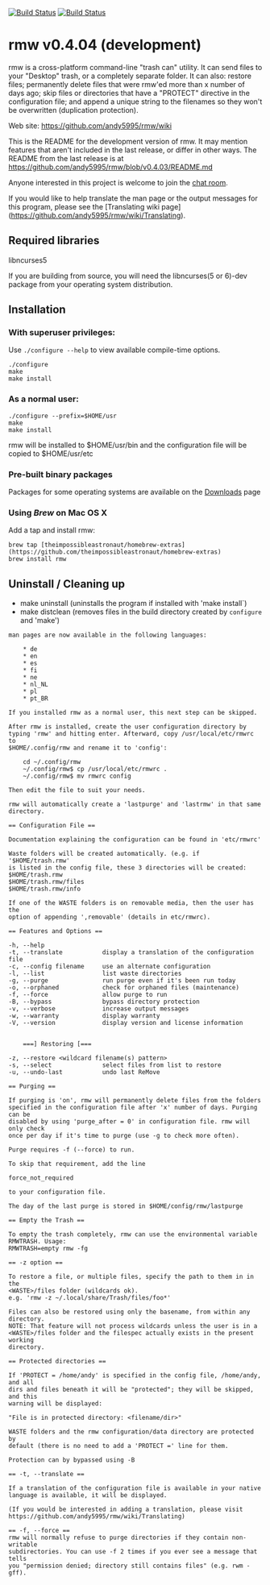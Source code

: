 [![Build Status](https://travis-ci.org/andy5995/rmw.svg?branch=master)](https://travis-ci.org/andy5995/rmw)
[![Build Status](https://semaphoreci.com/api/v1/andy5995/rmw/branches/master/badge.svg)](https://semaphoreci.com/andy5995/rmw)

# rmw v0.4.04 (development)

rmw is a cross-platform command-line "trash can" utility. It can send
files to your "Desktop" trash, or a completely separate folder. It can
also: restore files; permanently delete files that were rmw'ed more
than x number of days ago; skip files or directories that have a
"PROTECT" directive in the configuration file; and append a unique
string to the filenames so they won't be overwritten (duplication
protection).

Web site: https://github.com/andy5995/rmw/wiki

This is the README for the development version of rmw. It may mention
features that aren't included in the last release, or differ in other
ways. The README from the last release is at
https://github.com/andy5995/rmw/blob/v0.4.03/README.md

Anyone interested in this project is welcome to join the [chat
room](https://join.slack.com/t/removetowaste/shared_invite/enQtMjU3NTA0NTI2OTgzLTkzMzQxNDhjYzlkM2UxMTA2MzJjNWYyZjAyYzkyNWNmZjJmYWZmYjUyODk2NzNkNzBhMzFjOGZkMTg2MzAxMTM).

If you would like to help translate the man page or the output messages
for this program, please see the [Translating wiki page]
(https://github.com/andy5995/rmw/wiki/Translating).

## Required libraries

libncurses5

If you are building from source, you will need the libncurses(5 or 6)-dev
package from your operating system distribution.

## Installation

### With superuser privileges:

Use `./configure --help` to view available compile-time options.

    ./configure
    make
    make install

### As a normal user:

    ./configure --prefix=$HOME/usr
    make
    make install

rmw will be installed to $HOME/usr/bin and the configuration file will be
copied to $HOME/usr/etc

### Pre-built binary packages

Packages for some operating systems are available on the
[Downloads](https://github.com/andy5995/rmw/releases) page

### Using _Brew_ on **Mac OS X**

Add a tap and install rmw:

    brew tap [theimpossibleastronaut/homebrew-extras](https://github.com/theimpossibleastronaut/homebrew-extras)
    brew install rmw

## Uninstall / Cleaning up

* make uninstall (uninstalls the program if installed with 'make install`)
* make distclean (removes files in the build directory created by
`configure` and 'make')

```
man pages are now available in the following languages:

    * de
    * en
    * es
    * fi
    * ne
    * nl_NL
    * pl
    * pt_BR

If you installed rmw as a normal user, this next step can be skipped.

After rmw is installed, create the user configuration directory by
typing 'rmw' and hitting enter. Afterward, copy /usr/local/etc/rmwrc to
$HOME/.config/rmw and rename it to 'config':

    cd ~/.config/rmw
    ~/.config/rmw$ cp /usr/local/etc/rmwrc .
    ~/.config/rmw$ mv rmwrc config

Then edit the file to suit your needs.

rmw will automatically create a 'lastpurge' and 'lastrmw' in that same
directory.

== Configuration File ==

Documentation explaining the configuration can be found in 'etc/rmwrc'

Waste folders will be created automatically. (e.g. if '$HOME/trash.rmw'
is listed in the config file, these 3 directories will be created:
$HOME/trash.rmw
$HOME/trash.rmw/files
$HOME/trash.rmw/info

If one of the WASTE folders is on removable media, then the user has the
option of appending ',removable' (details in etc/rmwrc).

== Features and Options ==

-h, --help
-t, --translate           display a translation of the configuration file
-c, --config filename     use an alternate configuration
-l, --list                list waste directories
-g, --purge               run purge even if it's been run today
-o, --orphaned            check for orphaned files (maintenance)
-f, --force               allow purge to run
-B, --bypass              bypass directory protection
-v, --verbose             increase output messages
-w, --warranty            display warranty
-V, --version             display version and license information


	===] Restoring [===

-z, --restore <wildcard filename(s) pattern>
-s, --select              select files from list to restore
-u, --undo-last           undo last ReMove

== Purging ==

If purging is 'on', rmw will permanently delete files from the folders
specified in the configuration file after 'x' number of days. Purging can be
disabled by using 'purge_after = 0' in configuration file. rmw will only check
once per day if it's time to purge (use -g to check more often).

Purge requires -f (--force) to run.

To skip that requirement, add the line

force_not_required

to your configuration file.

The day of the last purge is stored in $HOME/config/rmw/lastpurge

== Empty the Trash ==

To empty the trash completely, rmw can use the environmental variable
RMWTRASH. Usage:
RMWTRASH=empty rmw -fg

== -z option ==

To restore a file, or multiple files, specify the path to them in in the
<WASTE>/files folder (wildcards ok).
e.g. 'rmw -z ~/.local/share/Trash/files/foo*'

Files can also be restored using only the basename, from within any directory.
NOTE: That feature will not process wildcards unless the user is in a
<WASTE>/files folder and the filespec actually exists in the present working
directory.

== Protected directories ==

If 'PROTECT = /home/andy' is specified in the config file, /home/andy, and all
dirs and files beneath it will be "protected"; they will be skipped, and this
warning will be displayed:

"File is in protected directory: <filename/dir>"

WASTE folders and the rmw configuration/data directory are protected by
default (there is no need to add a 'PROTECT =' line for them.

Protection can by bypassed using -B

== -t, --translate ==

If a translation of the configuration file is available in your native
language is available, it will be displayed.

(If you would be interested in adding a translation, please visit
https://github.com/andy5995/rmw/wiki/Translating)

== -f, --force ==
rmw will normally refuse to purge directories if they contain non-writable
subdirectories. You can use -f 2 times if you ever see a message that tells
you "permission denied; directory still contains files" (e.g. rwm -gff).

```
